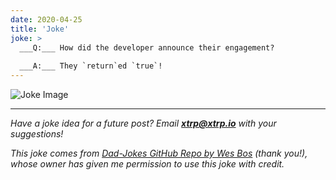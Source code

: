 ```yaml
---
date: 2020-04-25
title: 'Joke'
joke: >
  ___Q:___ How did the developer announce their engagement?
  
  ___A:___ They `return`ed `true`!
---
```


![Joke Image](https://private.xtrp.io/projects/DailyDeveloperJokes/public_image_server/images/5e1258836687f.png)

---
*Have a joke idea for a future post? Email **[xtrp@xtrp.io](mailto:xtrp@xtrp.io)** with your suggestions!*

*This joke comes from [Dad-Jokes GitHub Repo by Wes Bos](https://github.com/wesbos/dad-jokes) (thank you!), whose owner has given me permission to use this joke with credit.*

<!-- 
Joke text:
**Q:** How did the developer announce their engagement?

**A:** They `return`ed `true`!
 -->

